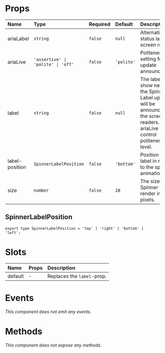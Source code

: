 # Props
| Name           | Type                               | Required | Default    | Description                                                                                                                             |
| :------------- | :--------------------------------- | :------- | :--------- | :-------------------------------------------------------------------------------------------------------------------------------------- |
| ariaLabel      | `string`                           | `false`  | `null`     | Alternative status label for screen reader.                                                                                             |
| ariaLive       | `'assertive' \| 'polite' \| 'off'` | `false`  | `'polite'` | Politeness setting for label update announcement.                                                                                       |
| label          | `string`                           | `false`  | `null`     | The label to show next to the Spinner. Label updates will be announced to the screen readers. Use ariaLive to control politeness level. |
| label-position | `SpinnerLabelPosition`             | `false`  | `'bottom'` | Position of the label in regards to the spinner animation.                                                                              |
| size           | `number`                           | `false`  | `20`       | The size of Spinner to render in pixels.                                                                                                |

## SpinnerLabelPosition
`export type SpinnerLabelPosition = 'top' | 'right' | 'bottom' | 'left';`


# Slots
| Name    | Props | Description                    |
| :------ | :---- | :----------------------------- |
| default | -     | Replaces the `label`-prop. |

# Events
*This component does not emit any events.*

# Methods
*This component does not expose any methods.*